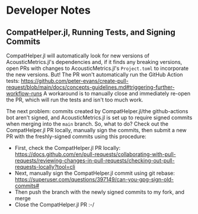 # Developer Notes

## CompatHelper.jl, Running Tests, and Signing Commits
CompatHelper.jl will automatically look for new versions of AcousticMetrics.jl's dependencies and, if it finds any breaking versions, open PRs with changes to AcousticMetrics.jl's `Project.toml` to incorporate the new versions.
But!
The PR won't automatically run the GitHub Action tests: https://github.com/peter-evans/create-pull-request/blob/main/docs/concepts-guidelines.md#triggering-further-workflow-runs
A workaround is to manually close and immediately re-open the PR, which will run the tests and isn't too much work.

The next problem: commits created by CompatHelper.jl/the github-actions bot aren't signed, and AcousticMetrics.jl is set up to require signed commits when merging into the `main` branch.
So, what to do?
Check out the CompatHelper.jl PR locally, manually sign the commits, then submit a new PR with the freshly-signed commits using this procedure:

* First, check the CompatHelper.jl PR locally: https://docs.github.com/en/pull-requests/collaborating-with-pull-requests/reviewing-changes-in-pull-requests/checking-out-pull-requests-locally?tool=cli
* Next, manually sign the CompatHelper.jl commit using git rebase: https://superuser.com/questions/397149/can-you-gpg-sign-old-commits#
* Then push the branch with the newly signed commits to my fork, and merge
* Close the CompatHelper.jl PR :-/

